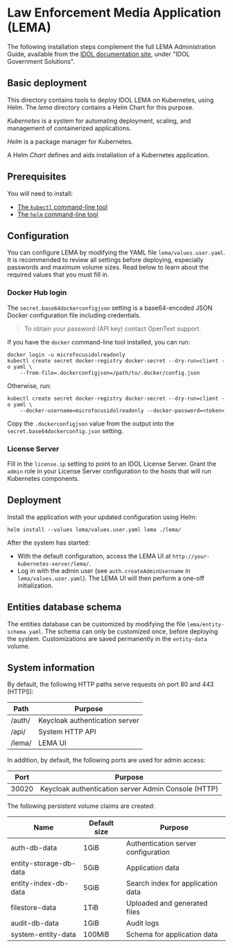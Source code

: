 # Law Enforcement Media Application (LEMA)

The following installation steps complement the full LEMA Administration Guide, available from the [IDOL documentation site](https://www.microfocus.com/documentation/idol/), under "IDOL Government Solutions".

## Basic deployment

This directory contains tools to deploy IDOL LEMA on Kubernetes, using Helm.  The _lema_ directory contains a Helm Chart
for this purpose.

_Kubernetes_ is a system for automating deployment, scaling, and management of containerized applications.

_Helm_ is a package manager for Kubernetes.

A Helm _Chart_ defines and aids installation of a Kubernetes application.

## Prerequisites

You will need to install:
* [The `kubectl` command-line tool](https://kubernetes.io/docs/tasks/tools/install-kubectl/)
* [The `helm` command-line tool](https://helm.sh/)

## Configuration

You can configure LEMA by modifying the YAML file `lema/values.user.yaml`.  It is recommended to review all
settings before deploying, especially passwords and maximum volume sizes.  Read below to learn about the required values
that you must fill in.

### Docker Hub login

The `secret.base64dockerconfigjson` setting is a base64-encoded JSON Docker configuration file including credentials.

> To obtain your password (API key) contact OpenText support.

If you have the `docker` command-line tool installed, you can run:

```
docker login -u microfocusidolreadonly
kubectl create secret docker-registry docker-secret --dry-run=client -o yaml \
    --from-file=.dockerconfigjson=/path/to/.docker/config.json
```

Otherwise, run:

```
kubectl create secret docker-registry docker-secret --dry-run=client -o yaml \
    --docker-username=microfocusidolreadonly --docker-password=<token>
```

Copy the `.dockerconfigjson` value from the output into the `secret.base64dockerconfig.json` setting.

### License Server

Fill in the `license.ip` setting to point to an IDOL License Server.  Grant the `admin` role in your License Server
configuration to the hosts that will run Kubernetes components.

## Deployment

Install the application with your updated configuration using Helm:

```
helm install --values lema/values.user.yaml lema ./lema/
```

After the system has started:
* With the default configuration, access the LEMA UI at `http://your-kubernetes-server/lema/`.
* Log in with the admin user (see `auth.createAdminUsername` in `lema/values.user.yaml`). The LEMA UI will then
  perform a one-off initialization.

## Entities database schema

The entities database can be customized by modifying the file `lema/entity-schema.yaml`.  The schema can only be
customized once, before deploying the system.  Customizations are saved permanently in the `entity-data` volume.

## System information

By default, the following HTTP paths serve requests on port 80 and 443 (HTTPS):

| **Path** | **Purpose**                    |
|----------|--------------------------------|
| /auth/   | Keycloak authentication server |
| /api/    | System HTTP API                |
| /lema/   | LEMA UI                        |

In addition, by default, the following ports are used for admin access:

| **Port** | **Purpose**                                         |
|----------|-----------------------------------------------------|
| 30020    | Keycloak authentication server Admin Console (HTTP) |

The following persistent volume claims are created:

| **Name**               | **Default size** | **Purpose**                         |
|------------------------|------------------|-------------------------------------|
| auth-db-data           | 1GiB             | Authentication server configuration |
| entity-storage-db-data | 5GiB             | Application data                    |
| entity-index-db-data   | 5GiB             | Search index for application data   |
| filestore-data         | 1TiB             | Uploaded and generated files        |
| audit-db-data          | 1GiB             | Audit logs                          |
| system-entity-data     | 100MiB           | Schema for application data         |
